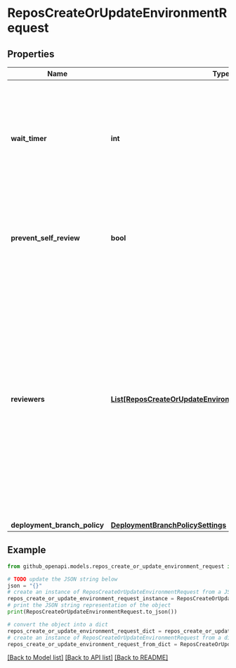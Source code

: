 # ReposCreateOrUpdateEnvironmentRequest


## Properties

Name | Type | Description | Notes
------------ | ------------- | ------------- | -------------
**wait_timer** | **int** | The amount of time to delay a job after the job is initially triggered. The time (in minutes) must be an integer between 0 and 43,200 (30 days). | [optional] 
**prevent_self_review** | **bool** | Whether or not a user who created the job is prevented from approving their own job. | [optional] 
**reviewers** | [**List[ReposCreateOrUpdateEnvironmentRequestReviewersInner]**](ReposCreateOrUpdateEnvironmentRequestReviewersInner.md) | The people or teams that may review jobs that reference the environment. You can list up to six users or teams as reviewers. The reviewers must have at least read access to the repository. Only one of the required reviewers needs to approve the job for it to proceed. | [optional] 
**deployment_branch_policy** | [**DeploymentBranchPolicySettings**](DeploymentBranchPolicySettings.md) |  | [optional] 

## Example

```python
from github_openapi.models.repos_create_or_update_environment_request import ReposCreateOrUpdateEnvironmentRequest

# TODO update the JSON string below
json = "{}"
# create an instance of ReposCreateOrUpdateEnvironmentRequest from a JSON string
repos_create_or_update_environment_request_instance = ReposCreateOrUpdateEnvironmentRequest.from_json(json)
# print the JSON string representation of the object
print(ReposCreateOrUpdateEnvironmentRequest.to_json())

# convert the object into a dict
repos_create_or_update_environment_request_dict = repos_create_or_update_environment_request_instance.to_dict()
# create an instance of ReposCreateOrUpdateEnvironmentRequest from a dict
repos_create_or_update_environment_request_from_dict = ReposCreateOrUpdateEnvironmentRequest.from_dict(repos_create_or_update_environment_request_dict)
```
[[Back to Model list]](../README.md#documentation-for-models) [[Back to API list]](../README.md#documentation-for-api-endpoints) [[Back to README]](../README.md)


